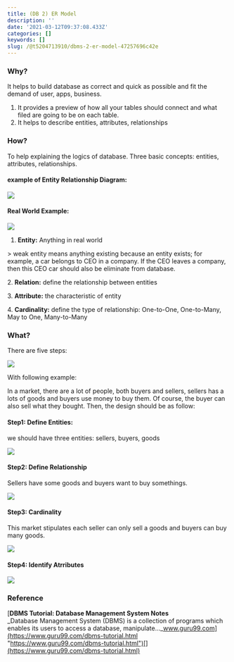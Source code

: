 ```yaml
---
title: (DB 2) ER Model
description: ''
date: '2021-03-12T09:37:08.433Z'
categories: []
keywords: []
slug: /@t5204713910/dbms-2-er-model-47257696c42e
---
```


### Why?

It helps to build database as correct and quick as possible and fit the demand of user, apps, business.

1.  It provides a preview of how all your tables should connect and what filed are going to be on each table.
2.  It helps to describe entities, attributes, relationships

### How?

To help explaining the logics of database. Three basic concepts: entities, attributes, relationships.

#### **example of Entity Relationship Diagram:**

![](/Users/chenyongzhe/coding/practice_not_for_github/javascript_practice/medium-to-markdown/medium-export/posts/md_1623056197395/img/1__U4rsEZn0uLeqAlNeW2paPA.png)

#### **Real World Example:**

![](/Users/chenyongzhe/coding/practice_not_for_github/javascript_practice/medium-to-markdown/medium-export/posts/md_1623056197395/img/1__E8GwUUoQb__DnJMQQ1FejAg.png)

1.  **Entity:** Anything in real world

\> weak entity means anything existing because an entity exists; for example, a car belongs to CEO in a company. If the CEO leaves a company, then this CEO car should also be eliminate from database.

2\. **Relation:** define the relationship between entities

3\. **Attribute:** the characteristic of entity

4\. **Cardinality:** define the type of relationship: One-to-One, One-to-Many, May to One, Many-to-Many

### What?

There are five steps:

![](/Users/chenyongzhe/coding/practice_not_for_github/javascript_practice/medium-to-markdown/medium-export/posts/md_1623056197395/img/1__QU3__WwsTWh0Mz7UMWsq2bA.png)

With following example:

In a market, there are a lot of people, both buyers and sellers, sellers has a lots of goods and buyers use money to buy them. Of course, the buyer can also sell what they bought. Then, the design should be as follow:

#### **Step1: Define Entities:**

we should have three entities: sellers, buyers, goods

![](/Users/chenyongzhe/coding/practice_not_for_github/javascript_practice/medium-to-markdown/medium-export/posts/md_1623056197395/img/1__GF9p3o1XIX2gxfgeivTUyQ.png)

#### **Step2: Define Relationship**

Sellers have some goods and buyers want to buy somethings.

![](/Users/chenyongzhe/coding/practice_not_for_github/javascript_practice/medium-to-markdown/medium-export/posts/md_1623056197395/img/1____jvmrQDNhn7QPAQ55VU0IA.png)

#### **Step3: Cardinality**

This market stipulates each seller can only sell a goods and buyers can buy many goods.

![](/Users/chenyongzhe/coding/practice_not_for_github/javascript_practice/medium-to-markdown/medium-export/posts/md_1623056197395/img/1__Ark8m7LkxqXWp8bSTNXvUw.png)

#### **Step4: Identify Atrributes**

![](/Users/chenyongzhe/coding/practice_not_for_github/javascript_practice/medium-to-markdown/medium-export/posts/md_1623056197395/img/1__2apXnTEsWsrtbGSRYHQtJg.png)

### Reference

[**DBMS Tutorial: Database Management System Notes**  
_Database Management System (DBMS) is a collection of programs which enables its users to access a database, manipulate…_www.guru99.com](https://www.guru99.com/dbms-tutorial.html "https://www.guru99.com/dbms-tutorial.html")[](https://www.guru99.com/dbms-tutorial.html)